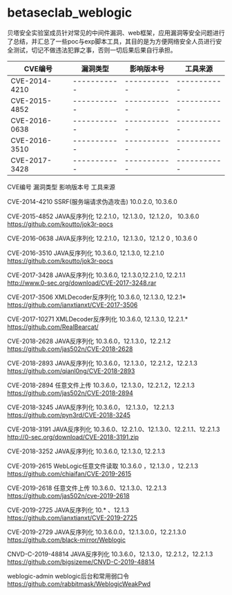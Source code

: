 # betaseclab_weblogic
贝塔安全实验室成员针对常见的中间件漏洞、web框架，应用漏洞等安全问题进行了总结，并汇总了一些poc与exp脚本工具，其目的是为方便网络安全人员进行安全测试，切记不做违法犯罪之事，否则一切后果后果自行承担。

| CVE编号    | 漏洞类型 | 影响版本号 | 工具来源 |
| ------------- | ----------- | ----------- | ----------- |
| CVE-2014-4210 | ----------- | ----------- | ----------- |
| CVE-2015-4852 | ----------- | ----------- | ----------- |
| CVE-2016-0638 | ----------- | ----------- | ----------- |
| CVE-2016-3510 | ----------- | ----------- | ----------- |
| CVE-2017-3428 | ----------- | ----------- | ----------- |

CVE编号	                   漏洞类型	                     影响版本号	                工具来源

CVE-2014-4210	      SSRF(服务端请求伪造攻击)	        10.0.2.0, 10.3.6.0	

CVE-2015-4852	     JAVA反序列化	          12.2.1.0，12.1.3.0，12.1.2.0， 10.3.6.0 https://github.com/koutto/jok3r-pocs

CVE-2016-0638	     JAVA反序列化	          12.2.1.0，12.1.3.0，12.1.2 0 ,  10.3.6 0	

CVE-2016-3510	     JAVA反序列化	          10.3.6.0, 12.1.3.0, 12.2.1.0	          https://github.com/koutto/jok3r-pocs

CVE-2017-3428	     JAVA反序列化	          10.3.6.0, 12.1.3.0,12.2.1.0, 12.2.1.1	  http://www.0-sec.org/download/CVE-2017-3248.rar

CVE-2017-3506	     XMLDecoder反序列化	    10.3.6.0, 12.1.3.0, 12.2.1*            	https://github.com/ianxtianxt/CVE-2017-3506

CVE-2017-10271	   XMLDecoder反序列化	    10.3.6.0, 12.1.3.0, 12.2.1.*            https://github.com/RealBearcat/

CVE-2018-2628	     JAVA反序列化	          10.3.6.0，12.1.3.0，12.2.1.2	          https://github.com/jas502n/CVE-2018-2628

CVE-2018-2893	     JAVA反序列化	          10.3.6.0，12.1.3.0，12.2.1.2，12.2.1.3	 https://github.com/qianl0ng/CVE-2018-2893

CVE-2018-2894	     任意文件上传	          10.3.6.0，12.1.3.0，12.2.1.2，12.2.1.3	  https://github.com/jas502n/CVE-2018-2894

CVE-2018-3245	     JAVA反序列化	          10.3.6.0， 12.1.3.0， 12.2.1.3	         https://github.com/pyn3rd/CVE-2018-3245

CVE-2018-3191	     JAVA反序列化	          10.3.6.0、12.2.1.0、12.1.3.0、12.2.1.1、12.2.1.3	http://0-sec.org/download/CVE-2018-3191.zip

CVE-2018-3252	     JAVA反序列化	          10.3.6.0, 12.1.3.0, 12.2.1.3	

CVE-2019-2615	     WebLogic任意文件读取 	10.3.6.0 ，12.1.3.0 ，12.2.1.3	         https://github.com/chiaifan/CVE-2019-2615

CVE-2019-2618	     任意文件上传	          10.3.6.0、12.1.3.0、12.2.1.3	           https://github.com/jas502n/cve-2019-2618

CVE-2019-2725	     JAVA反序列化	          10.* 、12.1.3	                          https://github.com/ianxtianxt/CVE-2019-2725

CVE-2019-2729	     JAVA反序列化	          10.3.6.0.0，12.1.3.0.0，12.2.1.3.0	     https://github.com/black-mirror/Weblogic

CNVD-C-2019-48814	 JAVA反序列化	          10.3.6.0，12.1.3.0，12.2.1.2，12.2.1.3	  https://github.com/bigsizeme/CNVD-C-2019-48814

weblogic-admin	   weblogic后台和常用弱口令		                                     https://github.com/rabbitmask/WeblogicWeakPwd

